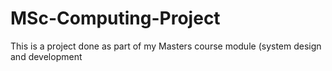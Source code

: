 # MSc-Computing-Project
This is a project done as part of my Masters course module (system design and development
